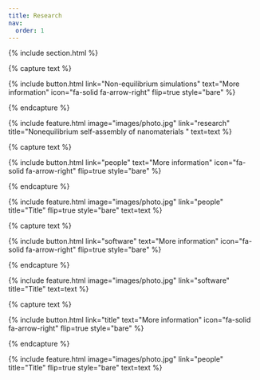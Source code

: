 ```yaml
---
title: Research
nav:
  order: 1
---
```


{% include section.html %}
<!--  -->
{% capture text %}

<!-- Add text -->

{%
  include button.html
  link="Non-equilibrium simulations"
  text="More information"
  icon="fa-solid fa-arrow-right"
  flip=true
  style="bare"
%}

{% endcapture %}

{%
  include feature.html
  image="images/photo.jpg"
  link="research"
  title="Nonequilibrium self-assembly of nanomaterials "
  text=text
%}
<!--  -->
{% capture text %}

<!-- Add text -->

{%
  include button.html
  link="people"
  text="More information"
  icon="fa-solid fa-arrow-right"
  flip=true
  style="bare"
%}

{% endcapture %}

{%
  include feature.html
  image="images/photo.jpg"
  link="people"
  title="Title"
  flip=true
  style="bare"
  text=text
%}
<!--  -->
{% capture text %}

<!-- Add text -->

{%
  include button.html
  link="software"
  text="More information"
  icon="fa-solid fa-arrow-right"
  flip=true
  style="bare"
%}

{% endcapture %}

{%
  include feature.html
  image="images/photo.jpg"
  link="software"
  title="Title"
  text=text
%}

<!--  -->
{% capture text %}

<!-- Add text -->

{%
  include button.html
  link="title"
  text="More information"
  icon="fa-solid fa-arrow-right"
  flip=true
  style="bare"
%}

{% endcapture %}

{%
  include feature.html
  image="images/photo.jpg"
  link="people"
  title="Title"
  flip=true
  style="bare"
  text=text
%}
